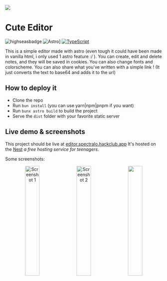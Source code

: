 ![](https://cloud-ktzldjw6j-hack-club-bot.vercel.app/0frame_1.png)

# Cute Editor

![highseasbadge](https://img.shields.io/badge/made%20for%20high%20seas-FEC2FB?style=for-the-badge&logo=hackclub&logoColor=1C4188)
![Astro](https://img.shields.io/badge/Astro-BC52EE?logo=astro&logoColor=fff)]
[![TypeScript](https://img.shields.io/badge/TypeScript-3178C6?logo=typescript&logoColor=fff)](#)

This is a simple editor made with astro (even tough it could have been made in vanilla html, i only used 1 astro feature :/ ).
You can create, edit and delete notes, and they will be saved in cookies. You can also change fonts and colorscheme.
You can also share what you've written with a simple link ! (It just converts the text to base64 and adds it to the url)

## How to deploy it

- Clone the repo
- Run `bun install` (you can use yarn|npm|pnpm if you want)
- Run `bunx astro build` to build the project
- Serve the `dist` folder with your favorite static server

## Live demo & screenshots

This project should be live at [editor.spectralo.hackclub.app](https://editor.spectralo.hackclub.app)
It's hosted on the [Nest](https://hackclub.app) *a free hosting service for teenagers*.

Some screenshots:

<p align="center">
  <img src="https://cloud-ju1wm33pt-hack-club-bot.vercel.app/0image.png" alt="Screenshot 1" width="30%" style="display: inline-block; margin-right: 10px;" />
  <img src="https://cloud-2vhd95aym-hack-club-bot.vercel.app/0image.png" alt="Screenshot 2" width="30%" style="display: inline-block; margin-right: 10px;" />
  <img src="https://cloud-iq2j2zwhr-hack-club-bot.vercel.app/0image.png" width="30%" style="display: inline-block;" />
</p>
